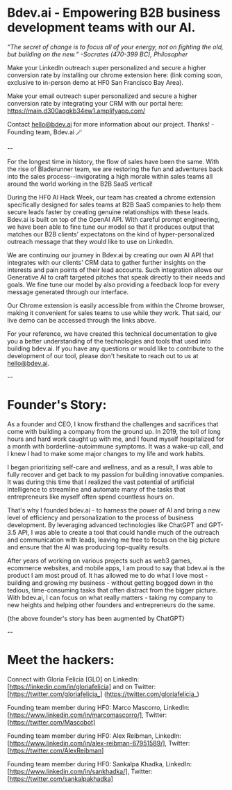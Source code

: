 # Bdev.ai - Empowering B2B business development teams with our AI.

*“The secret of change is to focus all of your energy, not on fighting the old, but building on the new.“ -Socrates (470-399 BC), Philosopher*

Make your LinkedIn outreach super personalized and secure a higher conversion rate by installing our chrome extension here: (link coming soon, exclusive to in-person demo at HF0 San Francisco Bay Area).

Make your email outreach super personalized and secure a higher conversion rate by integrating your CRM with our portal here: https://main.d300aqqkb34ew1.amplifyapp.com/

Contact hello@bdev.ai for more information about our project. Thanks! -Founding team, Bdev.ai 🪄

--

For the longest time in history, the flow of sales have been the same. With the rise of Bladerunner team, we are restoring the fun and adventures back into the sales process--invigorating a high morale within sales teams all around the world working in the B2B SaaS vertical!

During the HF0 AI Hack Week, our team has created a chrome extension specifically designed for sales teams at B2B SaaS companies to help them secure leads faster by creating genuine relationships with these leads. Bdev.ai is built on top of the OpenAI API. With careful prompt engineering, we have been able to fine tune our model so that it produces output that matches our B2B clients' expectatons on the kind of hyper-personalized outreach message that they would like to use on LinkedIn.

We are continuing our journey in Bdev.ai by creating our own AI API that integrates with our clients' CRM data to gather further insights on the interests and pain points of their lead accounts. Such integration allows our Generative AI to craft targeted pitches that speak directly to their needs and goals. We fine tune our model by also providing a feedback loop for every message generated through our interface.

Our Chrome extension is easily accessible from within the Chrome browser, making it convenient for sales teams to use while they work. That said, our live demo can be accessed through the links above.

For your reference, we have created this technical documentation to give you a better understanding of the technologies and tools that used into building bdev.ai. If you have any questions or would like to contribute to the development of our tool, please don't hesitate to reach out to us at hello@bdev.ai.

--

# Founder's Story:

As a founder and CEO, I know firsthand the challenges and sacrifices that come with building a company from the ground up. In 2019, the toll of long hours and hard work caught up with me, and I found myself hospitalized for a month with borderline-autoimmune symptoms. It was a wake-up call, and I knew I had to make some major changes to my life and work habits.

I began prioritizing self-care and wellness, and as a result, I was able to fully recover and get back to my passion for building innovative companies. It was during this time that I realized the vast potential of artificial intelligence to streamline and automate many of the tasks that entrepreneurs like myself often spend countless hours on.

That's why I founded bdev.ai - to harness the power of AI and bring a new level of efficiency and personalization to the process of business development. By leveraging advanced technologies like ChatGPT and GPT-3.5 API, I was able to create a tool that could handle much of the outreach and communication with leads, leaving me free to focus on the big picture and ensure that the AI was producing top-quality results.

After years of working on various projects such as web3 games, ecommerce websites, and mobile apps, I am proud to say that bdev.ai is the product I am most proud of. It has allowed me to do what I love most - building and growing my business - without getting bogged down in the tedious, time-consuming tasks that often distract from the bigger picture. With bdev.ai, I can focus on what really matters - taking my company to new heights and helping other founders and entrepreneurs do the same.

{the above founder's story has been augmented by ChatGPT}

--

# Meet the hackers:

Connect with Gloria Felicia [GLO] on LinkedIn: [https://linkedin.com/in/gloriafelicia] and on Twitter: [https://twitter.com/gloriafelicia_] (https://twitter.com/gloriafelicia_)

Founding team member during HF0: Marco Mascorro, LinkedIn: [https://www.linkedin.com/in/marcomascorro/], Twitter: [https://twitter.com/Mascobot]

Founding team member during HF0: Alex Reibman, LinkedIn: [https://www.linkedin.com/in/alex-reibman-67951589/], Twitter: [https://twitter.com/AlexReibman]

Founding team member during HF0: Sankalpa Khadka, LinkedIn: [https://www.linkedin.com/in/sankhadka/], Twitter: [https://twitter.com/sankalpakhadka]
